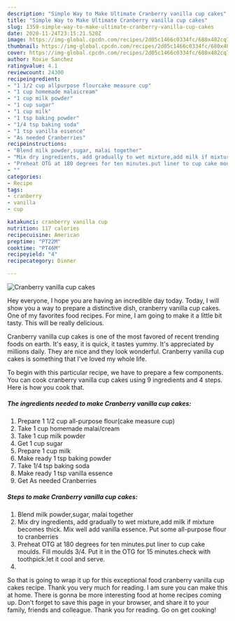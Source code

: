 ```yaml
---
description: "Simple Way to Make Ultimate Cranberry vanilla cup cakes"
title: "Simple Way to Make Ultimate Cranberry vanilla cup cakes"
slug: 1359-simple-way-to-make-ultimate-cranberry-vanilla-cup-cakes
date: 2020-11-24T23:15:21.520Z
image: https://img-global.cpcdn.com/recipes/2d05c1466c0334fc/680x482cq70/cranberry-vanilla-cup-cakes-recipe-main-photo.jpg
thumbnail: https://img-global.cpcdn.com/recipes/2d05c1466c0334fc/680x482cq70/cranberry-vanilla-cup-cakes-recipe-main-photo.jpg
cover: https://img-global.cpcdn.com/recipes/2d05c1466c0334fc/680x482cq70/cranberry-vanilla-cup-cakes-recipe-main-photo.jpg
author: Roxie Sanchez
ratingvalue: 4.1
reviewcount: 24300
recipeingredient:
- "1 1/2 cup allpurpose flourcake measure cup"
- "1 cup homemade malaicream"
- "1 cup milk powder"
- "1 cup sugar"
- "1 cup milk"
- "1 tsp baking powder"
- "1/4 tsp baking soda"
- "1 tsp vanilla essence"
- "As needed Cranberries"
recipeinstructions:
- "Blend milk powder,sugar, malai together"
- "Mix dry ingredients, add gradually to wet mixture,add milk if mixture becomes thick. Mix well add vanilla essence. Put some all-purpose flour to cranberries"
- "Preheat OTG at 180 degrees for ten minutes.put liner to cup cake moulds. Fill moulds 3/4. Put it in the OTG for 15 minutes.check with toothpick.let it cool and serve."
- ""
categories:
- Recipe
tags:
- cranberry
- vanilla
- cup

katakunci: cranberry vanilla cup 
nutrition: 117 calories
recipecuisine: American
preptime: "PT22M"
cooktime: "PT46M"
recipeyield: "4"
recipecategory: Dinner

---
```



![Cranberry vanilla cup cakes](https://img-global.cpcdn.com/recipes/2d05c1466c0334fc/680x482cq70/cranberry-vanilla-cup-cakes-recipe-main-photo.jpg)

Hey everyone, I hope you are having an incredible day today. Today, I will show you a way to prepare a distinctive dish, cranberry vanilla cup cakes. One of my favorites food recipes. For mine, I am going to make it a little bit tasty. This will be really delicious.



Cranberry vanilla cup cakes is one of the most favored of recent trending foods on earth. It's easy, it is quick, it tastes yummy. It's appreciated by millions daily. They are nice and they look wonderful. Cranberry vanilla cup cakes is something that I've loved my whole life.


To begin with this particular recipe, we have to prepare a few components. You can cook cranberry vanilla cup cakes using 9 ingredients and 4 steps. Here is how you cook that.

<!--inarticleads1-->

##### The ingredients needed to make Cranberry vanilla cup cakes:

1. Prepare 1 1/2 cup all-purpose flour(cake measure cup)
1. Take 1 cup homemade malai/cream
1. Take 1 cup milk powder
1. Get 1 cup sugar
1. Prepare 1 cup milk
1. Make ready 1 tsp baking powder
1. Take 1/4 tsp baking soda
1. Make ready 1 tsp vanilla essence
1. Get As needed Cranberries




<!--inarticleads2-->

##### Steps to make Cranberry vanilla cup cakes:

1. Blend milk powder,sugar, malai together
1. Mix dry ingredients, add gradually to wet mixture,add milk if mixture becomes thick. Mix well add vanilla essence. Put some all-purpose flour to cranberries
1. Preheat OTG at 180 degrees for ten minutes.put liner to cup cake moulds. Fill moulds 3/4. Put it in the OTG for 15 minutes.check with toothpick.let it cool and serve.
1. 




So that is going to wrap it up for this exceptional food cranberry vanilla cup cakes recipe. Thank you very much for reading. I am sure you can make this at home. There is gonna be more interesting food at home recipes coming up. Don't forget to save this page in your browser, and share it to your family, friends and colleague. Thank you for reading. Go on get cooking!
